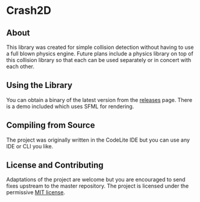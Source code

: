 # Crash2D

## About
This library was created for simple collision detection without having to use a full blown physics engine. Future plans include a physics library on top of this collision library so that each can be used separately or in concert with each other.

## Using the Library
You can obtain a binary of the latest version from the [releases](https://github.com/fundies/SAT/releases) page. There is a demo included which uses SFML for rendering.

## Compiling from Source
The project was originally written in the CodeLite IDE but you can use any IDE or CLI you like.

## License and Contributing
Adaptations of the project are welcome but you are encouraged to send fixes upstream to the master repository. The project is licensed under the permissive [MIT license](LICENSE).
